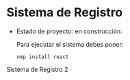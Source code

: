 <h1>Sistema de Registro</h1>

- Estado de proyecto: en construcción.

  Para ejecutar el sistema debes poner:

  ```nmp install react```

Sistema de Registro 2
